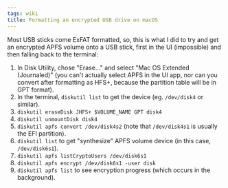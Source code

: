 ```yaml
---
tags: wiki
title: Formatting an encrypted USB drive on macOS
---
```


Most USB sticks come ExFAT formatted, so, this is what I did to try and get an encrypted APFS volume onto a USB stick, first in the UI (impossible) and then falling back to the terminal:

1. In Disk Utility, chose "Erase..." and select "Mac OS Extended (Journaled)" (you can't actually select APFS in the UI app, nor can you convert after formatting as HFS+, because the partition table will be in GPT format).
2. In the terminal, `diskutil list` to get the device (eg. `/dev/disk4` or similar).
3. `diskutil eraseDisk JHFS+ $VOLUME_NAME GPT disk4`
4. `diskutil unmountDisk disk4`
5. `diskutil apfs convert /dev/disk4s2` (note that `/dev/disk4s1` is usually the EFI partition).
6. `diskutil list` to get "synthesize" APFS volume device (in this case, `/dev/disk6s1`).
7. `diskutil apfs listCryptoUsers /dev/disk6s1`
8. `diskutil apfs encrypt /dev/disk6s1 -user disk`
9. `diskutil apfs list` to see encryption progress (which occurs in the background).
